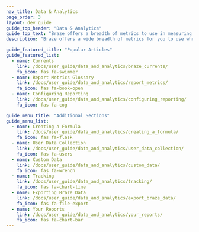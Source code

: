```yaml
---
nav_title: Data & Analytics
page_order: 3
layout: dev_guide
guide_top_header: "Data & Analytics"
guide_top_text: "Braze offers a breadth of metrics to use in measuring the performance of your campaigns. We also provide multiple reporting and tracking capabilities to ensure you get the numbers you need. <br> <br> You can also leverage Braze data to augment BI & analytics efforts in other best-in-class reporting platforms using <a href='/docs/user_guide/data_and_analytics/braze_currents/'>Currents</a>, Braze's data streaming export tool which enables your team to act on large amounts of granular customer data."
description: "Braze offers a wide breadth of metrics for you to use when measuring the success of your campaigns. We also provide multiple reports and tracking capabilities to ensure you get the numbers you need." 

guide_featured_title: "Popular Articles"
guide_featured_list:
  - name: Currents
    link: /docs/user_guide/data_and_analytics/braze_currents/
    fa_icon: fas fa-swimmer
  - name: Report Metrics Glossary
    link: /docs/user_guide/data_and_analytics/report_metrics/
    fa_icon: fas fa-book-open
  - name: Configuring Reporting
    link: /docs/user_guide/data_and_analytics/configuring_reporting/
    fa_icon: fas fa-cog

guide_menu_title: "Additional Sections"
guide_menu_list:
  - name: Creating a Formula
    link: /docs/user_guide/data_and_analytics/creating_a_formula/
    fa_icon: fas fa-flask
  - name: User Data Collection
    link: /docs/user_guide/data_and_analytics/user_data_collection/
    fa_icon: fas fa-users
  - name: Custom Data
    link: /docs/user_guide/data_and_analytics/custom_data/
    fa_icon: fas fa-wrench
  - name: Tracking
    link: /docs/user_guide/data_and_analytics/tracking/
    fa_icon: fas fa-chart-line
  - name: Exporting Braze Data
    link: /docs/user_guide/data_and_analytics/export_braze_data/
    fa_icon: fas fa-file-export
  - name: Your Reports
    link: /docs/user_guide/data_and_analytics/your_reports/
    fa_icon: fas fa-chart-bar
---
```

